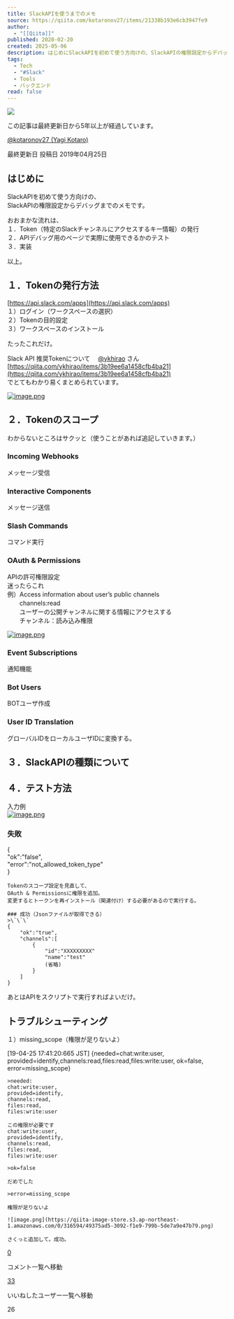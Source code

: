 ```yaml
---
title: SlackAPIを使うまでのメモ
source: https://qiita.com/kotaronov27/items/21338b193e6cb3947fe9
author:
  - "[[Qiita]]"
published: 2020-02-20
created: 2025-05-06
description: はじめにSlackAPIを初めて使う方向けの、SlackAPIの権限設定からデバッグまでのメモです。おおまかな流れは、１．Token（特定のSlackチャンネルにアクセスするキー情報）の発行…
tags:
  - Tech
  - "#Slack"
  - Tools
  - バックエンド
read: false
---
```

![](https://relay-dsp.ad-m.asia/dmp/sync/bizmatrix?pid=c3ed207b574cf11376&d=x18o8hduaj&uid=3551653)

この記事は最終更新日から5年以上が経過しています。

[@kotaronov27 (Yagi Kotaro)](https://qiita.com/kotaronov27)

最終更新日 投稿日 2019年04月25日

## はじめに

SlackAPIを初めて使う方向けの、  
SlackAPIの権限設定からデバッグまでのメモです。

おおまかな流れは、  
１．Token（特定のSlackチャンネルにアクセスするキー情報）の発行  
２．APIデバッグ用のページで実際に使用できるかのテスト  
３．実装

以上。

## １．Tokenの発行方法

[https://api.slack.com/apps](https://api.slack.com/apps)  
１）ログイン（ワークスペースの選択）  
２）Tokenの目的設定  
３）ワークスペースのインストール

たったこれだけ。

Slack API 推奨Tokenについて　 [@ykhirao](https://qiita.com/ykhirao "ykhirao") さん  
[https://qiita.com/ykhirao/items/3b19ee6a1458cfb4ba21](https://qiita.com/ykhirao/items/3b19ee6a1458cfb4ba21)  
でとてもわかり易くまとめられています。

[![image.png](https://qiita-image-store.s3.ap-northeast-1.amazonaws.com/0/316594/0ac86012-7ecc-e8a9-5272-ed80d1aaba05.png)](https://qiita-user-contents.imgix.net/https%3A%2F%2Fqiita-image-store.s3.ap-northeast-1.amazonaws.com%2F0%2F316594%2F0ac86012-7ecc-e8a9-5272-ed80d1aaba05.png?ixlib=rb-4.0.0&auto=format&gif-q=60&q=75&s=55e4d747ad0015426fea9713b0c27feb)

## ２．Tokenのスコープ

わからないところはサクッと（使うことがあれば追記していきます。）

### Incoming Webhooks

メッセージ受信

### Interactive Components

メッセージ送信

### Slash Commands

コマンド実行

### OAuth & Permissions

APIの許可権限設定  
迷ったらこれ  
例）Access information about user’s public channels  
　　channels:read  
　　ユーザーの公開チャンネルに関する情報にアクセスする  
　　チャンネル：読み込み権限

[![image.png](https://qiita-image-store.s3.ap-northeast-1.amazonaws.com/0/316594/ddb55ca2-237a-4c6c-e380-bea2cb7e5da6.png)](https://qiita-user-contents.imgix.net/https%3A%2F%2Fqiita-image-store.s3.ap-northeast-1.amazonaws.com%2F0%2F316594%2Fddb55ca2-237a-4c6c-e380-bea2cb7e5da6.png?ixlib=rb-4.0.0&auto=format&gif-q=60&q=75&s=d4053def5c157d47cb6cdf76debbaaa5)

### Event Subscriptions

通知機能

### Bot Users

BOTユーザ作成

### User ID Translation

グローバルIDをローカルユーザIDに変換する。

## ３．SlackAPIの種類について

## ４．テスト方法

入力例  
[![image.png](https://qiita-image-store.s3.ap-northeast-1.amazonaws.com/0/316594/9bad7ab7-debe-cbf8-e26e-f0fd016e0ba0.png)](https://qiita-user-contents.imgix.net/https%3A%2F%2Fqiita-image-store.s3.ap-northeast-1.amazonaws.com%2F0%2F316594%2F9bad7ab7-debe-cbf8-e26e-f0fd016e0ba0.png?ixlib=rb-4.0.0&auto=format&gif-q=60&q=75&s=e848b63169dce79bad8cf2946c8a4a4f)

### 失敗

{  
"ok":"false",  
"error":"not\_allowed\_token\_type"  
}

```text
Tokenのスコープ設定を見直して、
OAuth & Permissionsに権限を追加。
変更するとトークンを再インストール（関連付け）する必要があるので実行する。

### 成功（Jsonファイルが取得できる）
>\`\`\`
{
    "ok":"true",
    "channels":[
        {
            "id":"XXXXXXXXX"
            "name":"test"
            (省略)
        }
    ]
}
```

あとはAPIをスクリプトで実行すればよいだけ。

## トラブルシューティング

１）missing\_scope（権限が足りないよ）

\[19-04-25 17:41:20:665 JST\] {needed=chat:write:user, provided=identify,channels:read,files:read,files:write:user, ok=false, error=missing\_scope}

```text
>needed:
chat:write:user, 
provided=identify,
channels:read,
files:read,
files:write:user

この権限が必要です
chat:write:user, 
provided=identify,
channels:read,
files:read,
files:write:user

>ok=false

だめでした

>error=missing_scope

権限が足りないよ

![image.png](https://qiita-image-store.s3.ap-northeast-1.amazonaws.com/0/316594/49375ad5-3092-f1e9-799b-5de7a9e47b79.png)

さくっと追加して。成功。
```

[0](https://qiita.com/kotaronov27/items/#comments)

コメント一覧へ移動

[33](https://qiita.com/kotaronov27/items/21338b193e6cb3947fe9/likers)

いいねしたユーザー一覧へ移動

26